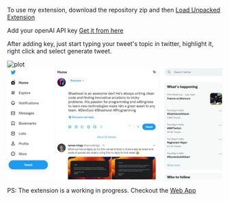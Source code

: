 To use my extension, download the repository zip and then [Load Unpacked Extension](https://www.instructables.com/How-to-Load-Unpacked-Extension-in-Chrome-Easy/)

Add your openAI API key [Get it from here](https://beta.openai.com/account/api-keys)

After adding key, just start typing your tweet's topic in twitter, highlight it, right click and select generate tweet.

![plot](./assets/example1.jpg)
![plot](./assets/example2.jpg)

PS: The extension is a working in progress. Checkout the [Web App](https://ai-tweeter.up.railway.app/)